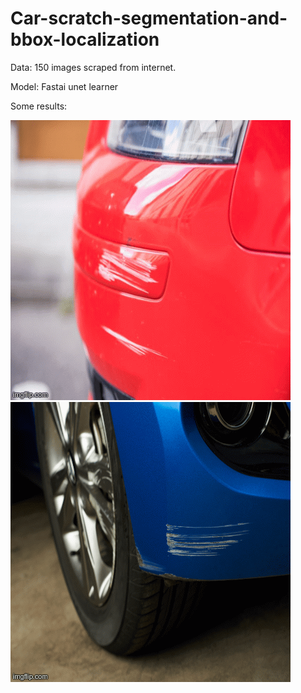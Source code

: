 # Car-scratch-segmentation-and-bbox-localization

Data: 150 images scraped from internet.

Model: Fastai unet learner

Some results:

![](Images/3zvm95.gif)  ![](Images/3zvmv7.gif)


